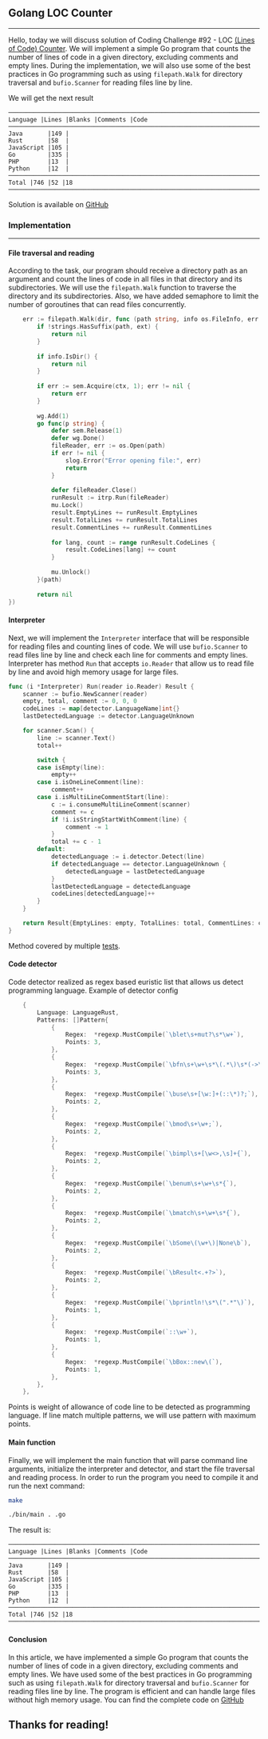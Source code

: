 ## Golang LOC Counter

---

Hello, today we will discuss solution of Coding Challenge #92 - LOC [(Lines of Code) Counter](https://codingchallenges.substack.com/p/coding-challenge-92-loc-counter).
We will implement a simple Go program that counts the number of lines of code in a given directory, excluding comments and empty lines. During the implementation, we will 
also use some of the best practices in Go programming such as using `filepath.Walk` for directory traversal and `bufio.Scanner` for reading files line by line.

We will get the next result
```
────────────────────────────────────────────────────────────────────────
Language |Lines |Blanks |Comments |Code
────────────────────────────────────────────────────────────────────────
Java       |149 |
Rust       |58  |
JavaScript |105 |
Go         |335 |
PHP        |13  |
Python     |12  |
────────────────────────────────────────────────────────────────────────
Total |746 |52 |18
────────────────────────────────────────────────────────────────────────
```
Solution is available on [GitHub](https://github.com/KushnerykPavel/go-loc)

### Implementation

---

#### File traversal and reading 
According to the task, our program should receive a directory path as an argument and count the lines of code in all files in that directory and its subdirectories.
We will use the `filepath.Walk` function to traverse the directory and its subdirectories. Also, we have added semaphore to limit the number of goroutines that can read files concurrently.

```go
    err := filepath.Walk(dir, func (path string, info os.FileInfo, err error) error {
		if !strings.HasSuffix(path, ext) {
			return nil
		}
		
		if info.IsDir() {
			return nil
		}
		
		if err := sem.Acquire(ctx, 1); err != nil {
			return err
		}
		
		wg.Add(1)
		go func(p string) {
			defer sem.Release(1)
			defer wg.Done()
			fileReader, err := os.Open(path)
			if err != nil {
				slog.Error("Error opening file:", err)
				return
			}
			
			defer fileReader.Close()
			runResult := itrp.Run(fileReader)
			mu.Lock()
			result.EmptyLines += runResult.EmptyLines
			result.TotalLines += runResult.TotalLines
			result.CommentLines += runResult.CommentLines
			
			for lang, count := range runResult.CodeLines {
				result.CodeLines[lang] += count
			}
			
			mu.Unlock()
		}(path)
		
		return nil
})

```

#### Interpreter

Next, we will implement the `Interpreter` interface that will be responsible for reading files and counting lines of code. We will use `bufio.Scanner` to read files line by line and check each line for comments and empty lines.
Interpreter has method `Run` that accepts `io.Reader` that allow us to read file by line and avoid high memory usage for large files.

```go
func (i *Interpreter) Run(reader io.Reader) Result {
	scanner := bufio.NewScanner(reader)
	empty, total, comment := 0, 0, 0
	codeLines := map[detector.LanguageName]int{}
	lastDetectedLanguage := detector.LanguageUnknown

	for scanner.Scan() {
		line := scanner.Text()
		total++

		switch {
		case isEmpty(line):
			empty++
		case i.isOneLineComment(line):
			comment++
		case i.isMultiLineCommentStart(line):
			c := i.consumeMultiLineComment(scanner)
			comment += c
			if !i.isStringStartWithComment(line) {
				comment -= 1
			}
			total += c - 1
		default:
			detectedLanguage := i.detector.Detect(line)
			if detectedLanguage == detector.LanguageUnknown {
				detectedLanguage = lastDetectedLanguage
			}
			lastDetectedLanguage = detectedLanguage
			codeLines[detectedLanguage]++
		}
	}

	return Result{EmptyLines: empty, TotalLines: total, CommentLines: comment, CodeLines: codeLines}
}
```
Method covered by multiple [tests](https://github.com/KushnerykPavel/go-loc/blob/main/internal/interpreter/interpreter_test.go#L11). 

#### Code detector

Code detector realized as regex based euristic list that allows us detect programming language. Example of detector config 
```go 
	{
		Language: LanguageRust,
		Patterns: []Pattern{
			{
				Regex:  *regexp.MustCompile(`\blet\s+mut?\s*\w+`),
				Points: 3,
			},
			{
				Regex:  *regexp.MustCompile(`\bfn\s+\w+\s*\(.*\)\s*(->\s*\w+)?\s*{`),
				Points: 3,
			},
			{
				Regex:  *regexp.MustCompile(`\buse\s+[\w:]+(::\*)?;`),
				Points: 2,
			},
			{
				Regex:  *regexp.MustCompile(`\bmod\s+\w+;`),
				Points: 2,
			},
			{
				Regex:  *regexp.MustCompile(`\bimpl\s+[\w<>,\s]+{`),
				Points: 2,
			},
			{
				Regex:  *regexp.MustCompile(`\benum\s+\w+\s*{`),
				Points: 2,
			},
			{
				Regex:  *regexp.MustCompile(`\bmatch\s+\w+\s*{`),
				Points: 2,
			},
			{
				Regex:  *regexp.MustCompile(`\bSome\(\w+\)|None\b`),
				Points: 2,
			},
			{
				Regex:  *regexp.MustCompile(`\bResult<.+?>`),
				Points: 2,
			},
			{
				Regex:  *regexp.MustCompile(`\bprintln!\s*\(".*"\)`),
				Points: 1,
			},
			{
				Regex:  *regexp.MustCompile(`::\w+`),
				Points: 1,
			},
			{
				Regex:  *regexp.MustCompile(`\bBox::new\(`),
				Points: 1,
			},
		},
	},
```

Points is weight of allowance of code line to be detected as programming language. If line match multiple patterns, we will use pattern with maximum points.

#### Main function

Finally, we will implement the main function that will parse command line arguments, initialize the interpreter and detector, and start the file traversal and reading process.
In order to run the program you need to compile it and run the next command:

```bash
make

./bin/main . .go 
```

The result is:
```
────────────────────────────────────────────────────────────────────────
Language |Lines |Blanks |Comments |Code
────────────────────────────────────────────────────────────────────────
Java       |149 |
Rust       |58  |
JavaScript |105 |
Go         |335 |
PHP        |13  |
Python     |12  |
────────────────────────────────────────────────────────────────────────
Total |746 |52 |18
────────────────────────────────────────────────────────────────────────
```

#### Conclusion
In this article, we have implemented a simple Go program that counts the number of lines of code in a given directory, excluding comments and empty lines. We have used some of the best practices in Go programming such as using `filepath.Walk` for directory traversal and `bufio.Scanner` for reading files line by line. The program is efficient and can handle large files without high memory usage. You can find the complete code on [GitHub](https://github.com/KushnerykPavel/go-loc)

## Thanks for reading!